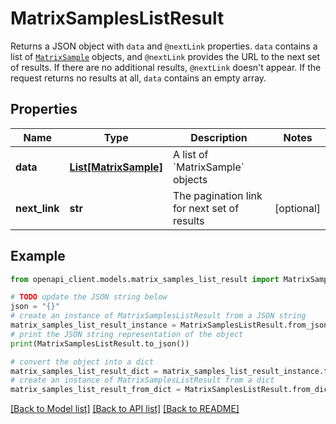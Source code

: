 # MatrixSamplesListResult

Returns a JSON object with `data` and `@nextLink` properties. `data` contains a list of [`MatrixSample`](ref:platform-testforms#matrixsample) objects, and `@nextLink` provides the URL to the next set of results. If there are no additional results, `@nextLink` doesn't appear. If the request returns no results at all, `data` contains an empty array.

## Properties

Name | Type | Description | Notes
------------ | ------------- | ------------- | -------------
**data** | [**List[MatrixSample]**](MatrixSample.md) | A list of &#x60;MatrixSample&#x60; objects | 
**next_link** | **str** | The pagination link for next set of results | [optional] 

## Example

```python
from openapi_client.models.matrix_samples_list_result import MatrixSamplesListResult

# TODO update the JSON string below
json = "{}"
# create an instance of MatrixSamplesListResult from a JSON string
matrix_samples_list_result_instance = MatrixSamplesListResult.from_json(json)
# print the JSON string representation of the object
print(MatrixSamplesListResult.to_json())

# convert the object into a dict
matrix_samples_list_result_dict = matrix_samples_list_result_instance.to_dict()
# create an instance of MatrixSamplesListResult from a dict
matrix_samples_list_result_from_dict = MatrixSamplesListResult.from_dict(matrix_samples_list_result_dict)
```
[[Back to Model list]](../README.md#documentation-for-models) [[Back to API list]](../README.md#documentation-for-api-endpoints) [[Back to README]](../README.md)


